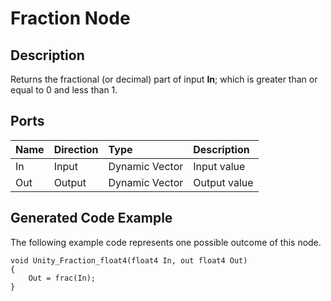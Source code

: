 # Fraction Node

## Description

Returns the fractional (or decimal) part of input **In**; which is greater than or equal to 0 and less than 1.

## Ports

| Name        | Direction           | Type  | Description |
|:------------ |:-------------|:-----|:---|
| In      | Input | Dynamic Vector | Input value |
| Out | Output      |    Dynamic Vector | Output value |

## Generated Code Example

The following example code represents one possible outcome of this node.

```
void Unity_Fraction_float4(float4 In, out float4 Out)
{
    Out = frac(In);
}
```
